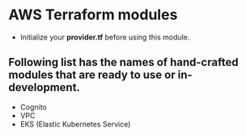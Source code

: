 # AWS Terraform modules

- Initialize your **provider.tf** before using this module.

## Following list has the names of hand-crafted modules that are ready to use or in-development.

- Cognito
- VPC
- EKS (Elastic Kubernetes Service)
